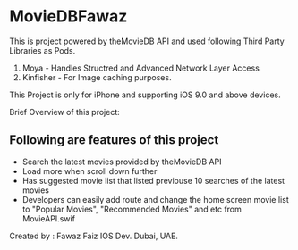 # MovieDBFawaz

This is project powered by theMovieDB API and used following Third Party Libraries as Pods.

1. Moya - Handles Structred and Advanced Network Layer Access
2. Kinfisher - For Image caching purposes.

This Project is only for iPhone and supporting iOS 9.0 and above devices.

Brief Overview of this project:

Following are features of this project
-------
* Search the latest movies provided by theMovieDB API
* Load more when scroll down further
* Has suggested movie list that listed previouse 10 searches of the latest movies
* Developers can easily add route and change the home screen movie list to "Popular Movies", "Recommended Movies" and etc from MovieAPI.swif

Created by : Fawaz Faiz
                     IOS Dev.
                     Dubai, UAE.

